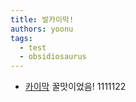 ```yaml
---
title: 발카이막!
authors: yoonu
tags:
  - test
  - obsidiosaurus
---
```


* [카이막](./kaymak) 꿀맛이었음! 1111122


